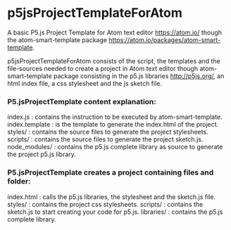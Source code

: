 # p5jsProjectTemplateForAtom
A basic P5.js Project Template for Atom text editor https://atom.io/ though
the atom-smart-template package https://atom.io/packages/atom-smart-template.

p5jsProjectTemplateForAtom consists of the script, the templates and
the file-sources needed to create a project in Atom text editor though
atom-smart-template package consisting in the p5.js libraries http://p5js.org/,
an html index file, a css stylesheet and the js sketch file.

### P5.jsProjectTemplate content explanation:
index.js : contains the instruction to be executed by atom-smart-template.
index.template : is the template to generate the index.html of the project.
styles/ : contains the source files to generate the project stylesheets.
scripts/ : contains the source files to generate the project sketch.js.
node_modules/ : contains the p5.js complete library as source to generate the project p5.js library.

### P5.jsProjectTemplate creates a project containing files and folder:

index.html : calls the p5.js libraries, the stylesheet and the sketch.js file.
styles/ : contains the project css stylesheets.
scripts/ : contains the sketch.js to start creating your code for p5.js.
libraries/ : contains the p5.js complete library.
